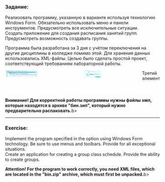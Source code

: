 <h3 align="left">Задание:</h3>
<p align="left">Реализовать программу, указанную в варианте используя технологию Windows Form. Обязательно использовать меню и панели инструментов. Предусмотреть все исключительные ситуации.<br>Создать приложение для создания расписания занятий групп. Предусмотреть возможность создавать группы.</p>
<p align="left">Программа была разработана за 3 дня с учётом переключения на другие дисциплины в колледже помимо этой. Для хранения данных использовались XML-файлы. Целью было сделать простой проект, соответствующий требованиям лабораторной работы.</p>
<div style="display: flex;">
  <div>
    <img align="center" src="https://github.com/alenoktee/Schedule/blob/master/Main.png" width="40%" height="28%"></img>
  </div>
  <div>
    <img align="center" src="https://github.com/alenoktee/Schedule/blob/master/Edit.png" width="28%" height="30%"></img>
  </div>
  <div>Третий элемент</div>
</div>
<p align="left"><b>Внимание! Для корректной работы программы нужны файлы хмл, которые находятся в архиве "бин.зип", который нужно предварительно распаковать.</b>b></p>
<hr>
<h3 align="left">Exercise:</h3>
<p align="left">Implement the program specified in the option using Windows Form technology. Be sure to use menus and toolbars. Provide for all exceptional situations.<br>Create an application for creating a group class schedule. Provide the ability to create groups.</p>
<p align="left"><b>Attention! For the program to work correctly, you need XML files, which are located in the "bin.zip" archive, which must first be unpacked.</b>b></p>
